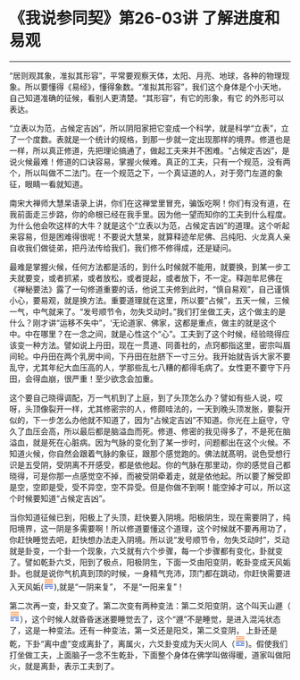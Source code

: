 # 《我说参同契》第26-03讲 了解进度和易观

------

“居则观其象，准拟其形容”，平常要观察天体，太阳、月亮、地球，各种的物理现象。所以要懂得《易经》，懂得象数。“准拟其形容”，我们这个身体是个小天地，自己知道准确的征候，看别人更清楚。“其形容”，有它的形象，有它 的外形可以表达。

“立表以为范，占候定吉凶”，所以阴阳家把它变成一个科学，就是科学“立表”，立了一个度数。表就是一个统计的规格，到那一步就一定出现那样的境界。修道也是一样，所以真正修道，先把理论搞通了，做起工夫来并不困难。“占候定吉凶”，是说火候最难！修道的口诀容易，掌握火候难。真正的工夫，只有一个规范，没有两个，所以叫做不二法门。在一个规范之下，一个真证道的人，对于旁门左道的象征，眼睛一看就知道。

南宋大禅师大慧杲语录上讲，你们在这禅堂里冒充，骗饭吃啊！你们有没有道，在我前面走三步路，你的命根已经在我手里。因为他一望而知你的工夫到什么程度。为什么他会吹这样的大牛？就是这个“立表以为范，占候定吉凶”的道理。这个听起来容易，但是困难得很呢！不要说大慧杲，就算释迹牟尼佛、吕纯阳、火龙真人亲自收我们做徒弟，把丹法传给我们，我们修不修得成，还是疑问。

最难是掌握火候，任何方法都是活的，到什么时候就不能用，就要换，到某一步工夫就要变，或者抓紧，或者放松，或者提起，或者放下，不一定。释迦牟尼佛在《禅秘要法》露了一句修道重要的话，他说工夫修到此时，“慎自易观”，自己谨慎小心，要易观，就是换方法。重要道理就在这里，所以要“占候”，五天一候，三候一气，中气就来了。“发号顺节令，勿失爻动时。”我们打坐做工夫，这个做主的是什么？刚才讲“运移不失中”，‘无论道家、佛家，这都是重点，做主的就是这个中。中在哪里？在一念之间，就是心性这个“心”。工夫到了这个时候，经验晓得应该变一种方法。譬如说上丹田，现在一贯道、同善社的，点窍都指这里，密宗叫眉间轮。中丹田在两个乳房中间，下丹田在肚脐下一寸三分。我开始就告诉大家不要乱守，尤其年纪大血压高的人，学那些乱七八糟的都得毛病了。女性更不要守下丹田，会得血崩，很严重！至少欲念会加重。

这个要自己晓得调配，万一气机到了上庭，到了头顶怎么办？譬如有些人说，哎呀，头顶像裂开一样，尤其修密宗的人，修颇哇法的，一天到晚头顶发胀，要裂开似的，下一步怎么办他就不知道了，因为“占候定吉凶”不知道。你光在上庭守，守久了血压会高，所以最后都是脑溢血而死。修道、修密的我见得多了，不是死在脑溢血，就是死在心脏病。因为气脉的变化到了某一步时，问题都出在这个火候。不知道火候，你自然会跟着气脉的象征，跟那个感觉跑的。佛法就髙明，说色受想行识是五受阴，受阴离不开感受，都是依他起。你的气脉在那里动，你的感觉自己都晓得，可是你那一点感觉空不掉，而被受阴牵着走，就是依他起。所以要了解受即是空，空即是受，受不异空，空不异受。但是你做不到啊！能空掉才可以，所以这个时候要知道“占候定吉凶”。

当你知道征候已到，阳极上了头顶，赶快要入阴境。阳极阴生，现在需要阴了，纯阳境界，这一阴是多需要啊！所以修道要懂这个道理，这个时候就不要再用功了，你赶快睡觉去吧，赶快想办法走入阴境。所以说“发号顺节令，勿失爻动时”，爻动就是卦变，一个卦一个现象，六爻就有六个步骤，每一个步骤都有变化，卦就变了。譬如乾卦六爻，阳到了极点，阳极阴生，下面一爻由阳变阴，乾卦变成天风姤卦。也就是说你气机真到顶的时候，一身精气充沛，顶门都在跳动，你赶快需要进入天风姤(![img](%E4%BA%86%E8%A7%A3%E8%BF%9B%E5%BA%A6%E5%92%8C%E6%98%93%E8%A7%82/gua44.png)),就是“一阴来复”， 不是“一阳来复”！

第二次再一变，卦又变了。第二次变有两种变法：第二爻阳变阴，这个叫天山遯（![img](%E4%BA%86%E8%A7%A3%E8%BF%9B%E5%BA%A6%E5%92%8C%E6%98%93%E8%A7%82/gua33.png)），这个时候人就昏昏迷迷要睡觉去了，这个“遯”不是睡觉，是进入混沌状态了，这是一种变法。还有一种变法，第一爻还是阳爻，第二爻变阴， 上卦还是乾，下卦“离中虚”变成离卦了，离属火，六爻卦变成为天火同人（![img](%E4%BA%86%E8%A7%A3%E8%BF%9B%E5%BA%A6%E5%92%8C%E6%98%93%E8%A7%82/gua13.png))。假使我们打坐做工夫，上面脑子一念不生乾卦，下面整个身体在佛学叫做得暖，道家叫做阳火，就是离卦，表示工夫到了。